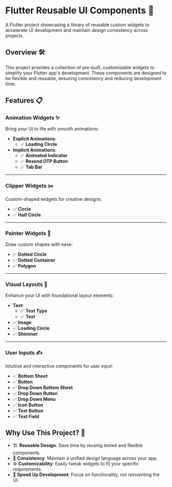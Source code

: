 # Flutter Reusable UI Components 🎨

A Flutter project showcasing a library of reusable custom widgets to accelerate UI development and maintain design consistency across projects.

## Overview 🛠️

This project provides a collection of pre-built, customizable widgets to simplify your Flutter app's development. These components are designed to be flexible and reusable, ensuring consistency and reducing development time.

## Features 📋

### Animation Widgets ✨

Bring your UI to life with smooth animations:

- **Explicit Animations**:
  - ✅ **Loading Circle**
- **Implicit Animations**:
  - ✅ **Animated Indicator**
  - ✅ **Resend OTP Button**
  - ✅ **Tab Bar**

---

### Clipper Widgets ✂️

Custom-shaped widgets for creative designs:

- ✅ **Circle**
- ✅ **Half Circle**

---

### Painter Widgets 🎨

Draw custom shapes with ease:

- ✅ **Dotted Circle**
- ✅ **Dotted Container**
- ✅ **Polygon**

---

### Visual Layouts 🧱

Enhance your UI with foundational layout elements:

- **Text**:
  - ✅ **Text Type**
  - ✅ **Text**
- ✅ **Image**
- ✅ **Loading Circle**
- ✅ **Shimmer**

---

### User Inputs ✍️

Intuitive and interactive components for user input:

- ✅ **Bottom Sheet**
- ✅ **Button**
- ✅ **Drop Down Bottom Sheet**
- ✅ **Drop Down Button**
- ✅ **Drop Down Menu**
- ✅ **Icon Button**
- ✅ **Text Button**
- ✅ **Text Field**

## Why Use This Project? 🤔

- 🏗️ **Reusable Design**: Save time by reusing tested and flexible components.
- 🎨 **Consistency**: Maintain a unified design language across your app.
- ⚙️ **Customizability**: Easily tweak widgets to fit your specific requirements.
- 🚀 **Speed Up Development**: Focus on functionality, not reinventing the UI.
